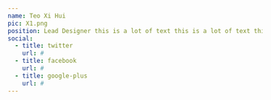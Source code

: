 ```yaml
---
name: Teo Xi Hui
pic: X1.png
position: Lead Designer this is a lot of text this is a lot of text this is a lot of text this is a lot of text this is a lot of text this is a lot of text this is a lot of text this is a lot of text this is a lot of text this is a lot of text this is a lot of text this is a lot of text this is 
social:
  - title: twitter
    url: #
  - title: facebook
    url: #
  - title: google-plus
    url: #
---
```

